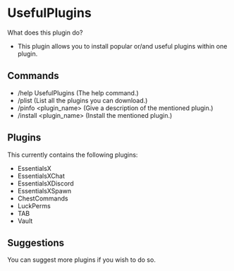# UsefulPlugins
What does this plugin do?
- This plugin allows you to install popular or/and useful plugins within one plugin.

## Commands
- /help UsefulPlugins (The help command.)
- /plist (List all the plugins you can download.)
- /pinfo <plugin_name> (Give a description of the mentioned plugin.)
- /install <plugin_name> (Install the mentioned plugin.)

## Plugins
This currently contains the following plugins:
- EssentialsX
- EssentialsXChat
- EssentialsXDiscord
- EssentialsXSpawn
- ChestCommands
- LuckPerms
- TAB
- Vault

## Suggestions
You can suggest more plugins if you wish to do so.